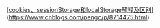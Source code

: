 [[cookies、sessionStorage和localStorage解释及区别](https://www.cnblogs.com/pengc/p/8714475.html)](https://www.cnblogs.com/pengc/p/8714475.html)

